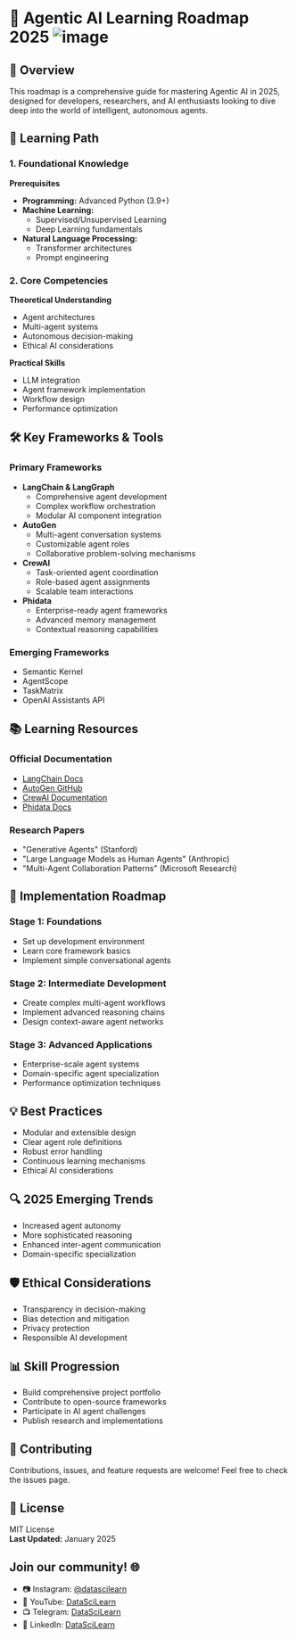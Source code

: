 # 🚀 Agentic AI Learning Roadmap 2025 ![image](https://github.com/user-attachments/assets/b6395f44-a2af-4801-bc61-4d885ed3c634)




## 📝 Overview
This roadmap is a comprehensive guide for mastering Agentic AI in 2025, designed for developers, researchers, and AI enthusiasts looking to dive deep into the world of intelligent, autonomous agents.

## 🎯 Learning Path
### 1. Foundational Knowledge
**Prerequisites**
- **Programming:** Advanced Python (3.9+)
- **Machine Learning:**
  - Supervised/Unsupervised Learning
  - Deep Learning fundamentals
- **Natural Language Processing:**
  - Transformer architectures
  - Prompt engineering

### 2. Core Competencies
**Theoretical Understanding**
- Agent architectures
- Multi-agent systems
- Autonomous decision-making
- Ethical AI considerations

**Practical Skills**
- LLM integration
- Agent framework implementation
- Workflow design
- Performance optimization

## 🛠 Key Frameworks & Tools
### Primary Frameworks
- **LangChain & LangGraph**
  - Comprehensive agent development
  - Complex workflow orchestration
  - Modular AI component integration
- **AutoGen**
  - Multi-agent conversation systems
  - Customizable agent roles
  - Collaborative problem-solving mechanisms
- **CrewAI**
  - Task-oriented agent coordination
  - Role-based agent assignments
  - Scalable team interactions
- **Phidata**
  - Enterprise-ready agent frameworks
  - Advanced memory management
  - Contextual reasoning capabilities

### Emerging Frameworks
- Semantic Kernel
- AgentScope
- TaskMatrix
- OpenAI Assistants API

## 📚 Learning Resources
### Official Documentation
- [LangChain Docs](https://www.langchain.com/docs)
- [AutoGen GitHub](https://github.com/microsoft/autogen)
- [CrewAI Documentation](https://www.crewai.com/docs)
- [Phidata Docs](https://www.phidata.com/docs)

### Research Papers
- "Generative Agents" (Stanford)
- "Large Language Models as Human Agents" (Anthropic)
- "Multi-Agent Collaboration Patterns" (Microsoft Research)

## 🚀 Implementation Roadmap
### Stage 1: Foundations
- Set up development environment
- Learn core framework basics
- Implement simple conversational agents

### Stage 2: Intermediate Development
- Create complex multi-agent workflows
- Implement advanced reasoning chains
- Design context-aware agent networks

### Stage 3: Advanced Applications
- Enterprise-scale agent systems
- Domain-specific agent specialization
- Performance optimization techniques

## 💡 Best Practices
- Modular and extensible design
- Clear agent role definitions
- Robust error handling
- Continuous learning mechanisms
- Ethical AI considerations

## 🔍 2025 Emerging Trends
- Increased agent autonomy
- More sophisticated reasoning
- Enhanced inter-agent communication
- Domain-specific specialization

## 🛡️ Ethical Considerations
- Transparency in decision-making
- Bias detection and mitigation
- Privacy protection
- Responsible AI development

## 📊 Skill Progression
- Build comprehensive project portfolio
- Contribute to open-source frameworks
- Participate in AI agent challenges
- Publish research and implementations

## 🤝 Contributing
Contributions, issues, and feature requests are welcome! Feel free to check the issues page.

## 📄 License
MIT License  
**Last Updated:** January 2025

## Join our community! 🌐
- 📷 Instagram: [@datascilearn](https://www.instagram.com/datascilearn/)
- 📣 YouTube: [DataSciLearn](https://www.youtube.com/@datascilearn)
- 📺 Telegram: [DataSciLearn](https://t.me/datascilearn)
- 🔗 LinkedIn: [DataSciLearn](https://www.linkedin.com/company/datascilearn)
